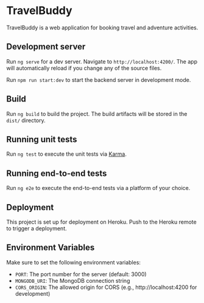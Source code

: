 # TravelBuddy

TravelBuddy is a web application for booking travel and adventure activities.

## Development server

Run `ng serve` for a dev server. Navigate to `http://localhost:4200/`. The app will automatically reload if you change any of the source files.

Run `npm run start:dev` to start the backend server in development mode.

## Build

Run `ng build` to build the project. The build artifacts will be stored in the `dist/` directory.

## Running unit tests

Run `ng test` to execute the unit tests via [Karma](https://karma-runner.github.io).

## Running end-to-end tests

Run `ng e2e` to execute the end-to-end tests via a platform of your choice.

## Deployment

This project is set up for deployment on Heroku. Push to the Heroku remote to trigger a deployment.

## Environment Variables

Make sure to set the following environment variables:

- `PORT`: The port number for the server (default: 3000)
- `MONGODB_URI`: The MongoDB connection string
- `CORS_ORIGIN`: The allowed origin for CORS (e.g., http://localhost:4200 for development)
